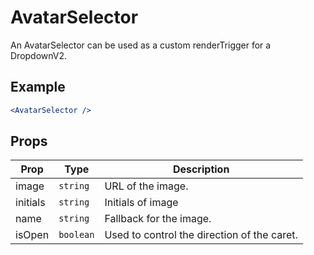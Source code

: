 # AvatarSelector

An AvatarSelector can be used as a custom renderTrigger for a DropdownV2.

## Example

```jsx
<AvatarSelector />
```

## Props

| Prop     | Type      | Description                                 |
| -------- | --------- | ------------------------------------------- |
| image    | `string`  | URL of the image.                           |
| initials | `string`  | Initials of image                           |
| name     | `string`  | Fallback for the image.                     |
| isOpen   | `boolean` | Used to control the direction of the caret. |
